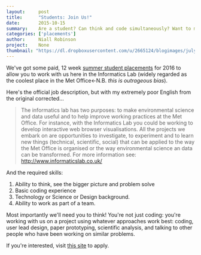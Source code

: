 ```yaml
---
layout:     post
title:      "Students: Join Us!"
date:       2015-10-15
summary:    Are a student? Can think and code simultaneously? Want to make data useful?
categories: ['placements']
author:     Niall Robinson
project:    None
thumbnail: "https://dl.dropboxusercontent.com/u/2665124/blogimages/july-demos/icon.png"
---
```


We've got some paid, 12 week [summer student placements](http://emea3.mrted.ly/uhhe) for 2016 to allow you to work with us here in the Informatics Lab (widely regarded as the coolest place in the Met Office<-N.B. *this is outrageous bias*).

Here's the official job description, but with my extremely poor English from the original corrected...
    
> The informatics lab has two purposes: to make environmental science and data useful and to help improve working practices at the Met Office. For instance, with the Informatics Lab you could be working to develop interactive web browser visualisations. All the projects we embark on are opportunities to investigate, to experiment and to learn new things (technical, scientific, social) that can be applied to the way the Met Office is organised or the way environmental science an data can be transformed. For more information see: http://www.informaticslab.co.uk/ 

And the required skills:

1. Ability to think, see the bigger picture and problem solve
2. Basic coding experience
3. Technology or Science or Design background.
4. Ability to work as part of a team.

Most importantly we'll need you to think! You're not just coding: you're working with us on a project using whatever approaches work best: coding, user lead design, paper prototyping, scientific analysis, and talking to other people who have been working on similar problems.

If you're interested, visit [this site](http://emea3.mrted.ly/uhhe) to apply.
